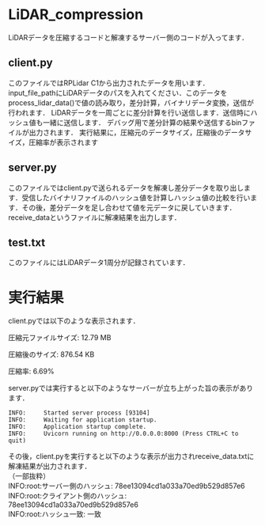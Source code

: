 # LiDAR_compression
LiDARデータを圧縮するコードと解凍するサーバー側のコードが入ってます．

##  client.py
このファイルではRPLidar C1から出力されたデータを用います．
input_file_pathにLiDARデータのパスを入れてください．このデータをprocess_lidar_data()で値の読み取り，差分計算，バイナリデータ変換，送信が行われます．
LiDARデータを一周ごとに差分計算を行い送信します．送信時にハッシュ値も一緒に送信します．
デバッグ用で差分計算の結果や送信するbinファイルが出力されます．
実行結果に，圧縮元のデータサイズ，圧縮後のデータサイズ，圧縮率が表示されます

## server.py
このファイルではclient.pyで送られるデータを解凍し差分データを取り出します．受信したバイナリファイルのハッシュ値を計算しハッシュ値の比較を行います．その後，差分データを足し合わせて値を元データに戻していきます．
receive_dataというファイルに解凍結果を出力します．

## test.txt
このファイルにはLiDARデータ1周分が記録されています．

# 実行結果
client.pyでは以下のような表示されます．

圧縮元ファイルサイズ: 12.79 MB

圧縮後のサイズ: 876.54 KB

圧縮率: 6.69%

server.pyでは実行すると以下のようなサーバーが立ち上がった旨の表示があります．
```
INFO:     Started server process [93104] 
INFO:     Waiting for application startup.  
INFO:     Application startup complete.  
INFO:     Uvicorn running on http://0.0.0.0:8000 (Press CTRL+C to quit)  
```
その後，client.pyを実行すると以下のような表示が出力されreceive_data.txtに解凍結果が出力されます．  
（一部抜粋）  
INFO:root:サーバー側のハッシュ: 78ee13094cd1a033a70ed9b529d857e6  
INFO:root:クライアント側のハッシュ: 78ee13094cd1a033a70ed9b529d857e6  
INFO:root:ハッシュ一致: 一致  
